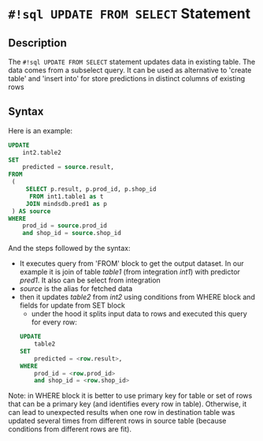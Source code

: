 # `#!sql UPDATE FROM SELECT` Statement

## Description

The `#!sql UPDATE FROM SELECT` statement updates data in existing table. The data comes from a subselect query. 
It can be used as alternative to 'create table' and 'insert into' for store predictions in distinct columns of existing rows

## Syntax

Here is an example:

```sql
UPDATE 
    int2.table2 
SET
    predicted = source.result, 
FROM   
 (  
     SELECT p.result, p.prod_id, p.shop_id   
      FROM int1.table1 as t 
     JOIN mindsdb.pred1 as p
 ) AS source 
WHERE 
    prod_id = source.prod_id 
    and shop_id = source.shop_id 
```


And the steps followed by the syntax:

- It executes query from 'FROM' block to get the output dataset. 
In our example it is join of table *table1* (from integration *int1*) with predictor *pred1*.
It also can be select from integration
- *source* is the alias for fetched data
- then it updates *table2* from *int2* using conditions from WHERE block and fields for update from SET block
  - under the hood it splits input data to rows and executed this query for every row:
  ```sql
  UPDATE 
      table2 
  SET
      predicted = <row.result>, 
  WHERE 
      prod_id = <row.prod_id> 
      and shop_id = <row.shop_id>
  ```    

Note: in WHERE block it is better to use primary key for table
or set of rows that can be a primary key (and identifies every row in table). 
Otherwise, it can lead to unexpected results when one row in destination table was updated several times 
from different rows in source table (because conditions from different rows are fit).

